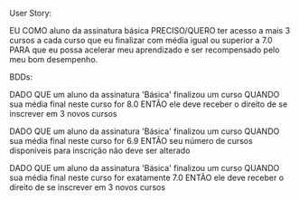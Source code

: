 User Story:

EU COMO aluno da assinatura básica
PRECISO/QUERO ter acesso a mais 3 cursos a cada curso que eu finalizar com média igual ou superior a 7.0
PARA que eu possa acelerar meu aprendizado e ser recompensado pelo meu bom desempenho.

BDDs:

DADO QUE um aluno da assinatura 'Básica' finalizou um curso
QUANDO sua média final neste curso for 8.0
ENTÃO ele deve receber o direito de se inscrever em 3 novos cursos

DADO QUE um aluno da assinatura 'Básica' finalizou um curso
QUANDO sua média final neste curso for 6.9
ENTÃO seu número de cursos disponíveis para inscrição não deve ser alterado

DADO QUE um aluno da assinatura 'Básica' finalizou um curso
QUANDO sua média final neste curso for exatamente 7.0
ENTÃO ele deve receber o direito de se inscrever em 3 novos cursos 